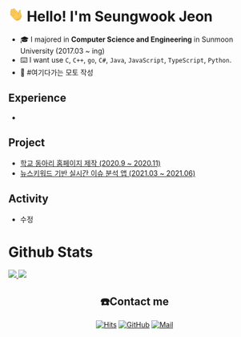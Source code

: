 # <img  src="https://raw.githubusercontent.com/ABSphreak/ABSphreak/master/gifs/Hi.gif" width="30px">  Hello! I'm Seungwook Jeon
- 🎓 I majored in **Computer Science and Engineering** in Sunmoon University (2017.03 ~ ing)
- ⌨️  I want use `C`, `C++`, `go`, `C#`, `Java`, `JavaScript`, `TypeScript`, `Python`.
- 🤔 #여기다가는 모토 작성

## Experience
- 


## Project
- [학교 동아리 홈페이지 제작 (2020.9 ~ 2020.11)](https://github.com/SeungWook0502/20_2_2_webProject)
- [뉴스키워드 기반 실시간 이슈 분석 앱 (2021.03 ~ 2021.06)](https://github.com/SeungWook0502/Today_News)

## Activity
- 수정

# Github Stats
<a href='#'>
 <img src = "https://github-readme-stats.vercel.app/api?username=SeungWook0502&theme=react&show_icons=true&hide_border=true" height = "180px">
</a>
<a href="#">
 <img src = "https://github-readme-stats.vercel.app/api/top-langs/?username=SeungWook0502&theme=react&layout=compact" height = "180px">
</a>
<div align=center>
 
  
## ☎️Contact me
  
[![Hits](https://hits.seeyoufarm.com/api/count/incr/badge.svg?url=https://github.com/SeungWook0502)](https://hits.seeyoufarm.com)
[![GitHub](http://img.shields.io/badge/GitHub-Black?style=flat-square&logo=github&link=https://github.com/SeungWook0502)](https://github.com/SeungWook0502)
[![Mail](https://img.shields.io/badge/Gmail-d14836?style=flat-square&logo=Gmail&logoColor=white&link=mailto:SeongWook0502@gmail.com)](mailto:SeongWook0502@gmail.com)
